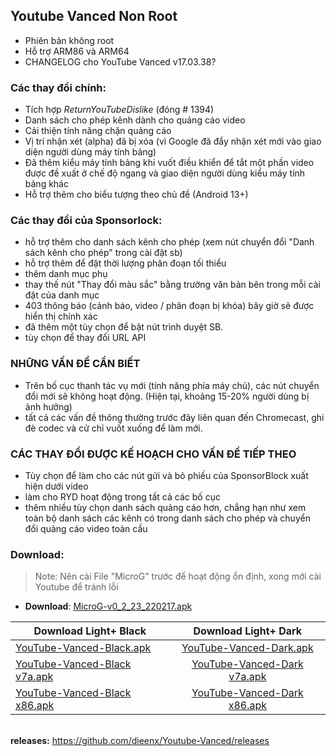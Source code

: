 ## Youtube Vanced Non Root
- Phiên bản không root 
- Hỗ trợ ARM86 và ARM64
- CHANGELOG cho YouTube Vanced v17.03.38?

### Các thay đổi chính:
-  Tích hợp _ReturnYouTubeDislike_ (đóng # 1394)
- Danh sách cho phép kênh dành cho quảng cáo video
- Cải thiện tính năng chặn quảng cáo
- Vị trí nhận xét (alpha) đã bị xóa (vì Google đã đẩy nhận xét mới vào giao diện người dùng máy tính bảng)
- Đã thêm kiểu máy tính bảng khi vuốt điều khiển để tắt một phần video được đề xuất ở chế độ ngang và giao diện người dùng kiểu máy tính bảng khác
- Hỗ trợ thêm cho biểu tượng theo chủ đề (Android 13+)

### Các thay đổi của Sponsorlock:
- hỗ trợ thêm cho danh sách kênh cho phép (xem nút chuyển đổi "Danh sách kênh cho phép" trong cài đặt sb)
- hỗ trợ thêm để đặt thời lượng phân đoạn tối thiểu
- thêm danh mục phụ
- thay thế nút "Thay đổi màu sắc" bằng trường văn bản bên trong mỗi cài đặt của danh mục
- 403 thông báo (cảnh báo, video / phân đoạn bị khóa) bây giờ sẽ được hiển thị chính xác
- đã thêm một tùy chọn để bật nút trình duyệt SB.
- tùy chọn để thay đổi URL API

### NHỮNG VẤN ĐỀ CẦN BIẾT
- Trên bố cục thanh tác vụ mới (tính năng phía máy chủ), các nút chuyển đổi mới sẽ không hoạt động.
(Hiện tại, khoảng 15-20% người dùng bị ảnh hưởng)
- tất cả các vấn đề thông thường trước đây liên quan đến Chromecast, ghi đè codec và cử chỉ vuốt xuống để làm mới.

### CÁC THAY ĐỔI ĐƯỢC KẾ HOẠCH CHO VẤN ĐỀ TIẾP THEO
- Tùy chọn để làm cho các nút gửi và bỏ phiếu của SponsorBlock xuất hiện dưới video
- làm cho RYD hoạt động trong tất cả các bố cục
- thêm nhiều tùy chọn danh sách quảng cáo hơn, chẳng hạn như xem toàn bộ danh sách các kênh có trong danh sách cho phép và chuyển đổi quảng cáo video toàn cầu
### Download:
> Note: Nên cài File "MicroG" trước để hoạt động ổn định, xong mới cài Youtube để tránh lỗi
- **Download**: [MicroG-v0_2_23_220217.apk](https://github.com/dieenx/Youtube-Vanced/releases/download/Youtube/MicroG-v0_2_23_220217.apk)

| Download Light+ Black  | Download Light+ Dark |
| ------------- |:-------------:|
| [YouTube-Vanced-Black.apk](https://github.com/dieenx/Youtube-Vanced/releases/download/Youtube/YouTube-Vanced-Black-17_03_38.apk)      |                                     [YouTube-Vanced-Dark.apk](https://github.com/dieenx/Youtube-Vanced/releases/download/Youtube/YouTube-Vanced-Dark-17_03_38.apk)     |
| [YouTube-Vanced-Black v7a.apk](https://github.com/dieenx/Youtube-Vanced/releases/download/Youtube/YouTube-Vanced-Black-17_03_38-v7a.apk)      |                  [YouTube-Vanced-Dark v7a.apk](https://github.com/dieenx/Youtube-Vanced/releases/download/Youtube/YouTube-Vanced-Dark-17_03_38--v7a.apk)     |
| [YouTube-Vanced-Black x86.apk](https://github.com/dieenx/Youtube-Vanced/releases/download/Youtube/YouTube-Vanced-Black-17_03_38-x86.apk)      |                  [YouTube-Vanced-Dark x86.apk](https://github.com/dieenx/Youtube-Vanced/releases/download/Youtube/YouTube-Vanced-Dark-17_03_38-x86.apk)     |
    
<br>**releases:** https://github.com/dieenx/Youtube-Vanced/releases
